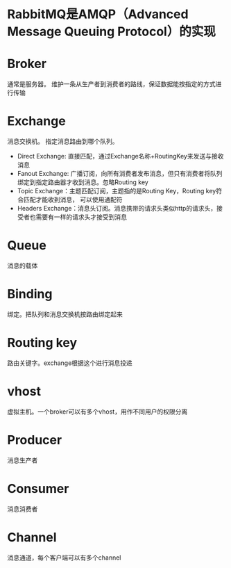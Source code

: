 # RabbitMQ是AMQP（Advanced Message Queuing Protocol）的实现
# Broker
通常是服务器。
维护一条从生产者到消费者的路线，保证数据能按指定的方式进行传输
# Exchange
消息交换机。 指定消息路由到哪个队列。
- Direct Exchange: 直接匹配，通过Exchange名称+RoutingKey来发送与接收消息
- Fanout Exchange: 广播订阅，向所有消费者发布消息，但只有消费者将队列绑定到指定路由器才收到消息。忽略Routing key
- Topic Exchange：主题匹配订阅，主题指的是Routing Key，Routing key符合匹配才能收到消息， 可以使用通配符
- Headers Exchange：消息头订阅。消息携带的请求头类似http的请求头，接受者也需要有一样的请求头才接受到消息

# Queue
消息的载体
# Binding
绑定。把队列和消息交换机按路由绑定起来
# Routing key
路由关键字。exchange根据这个进行消息投递
# vhost
虚拟主机。一个broker可以有多个vhost，用作不同用户的权限分离
# Producer
消息生产者
# Consumer
消息消费者
# Channel
消息通道，每个客户端可以有多个channel
